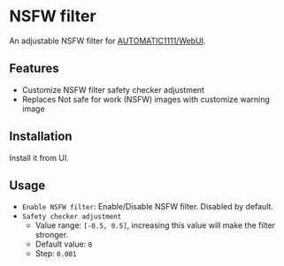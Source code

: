 # NSFW filter

An adjustable NSFW filter for [AUTOMATIC1111/WebUI](https://github.com/AUTOMATIC1111/stable-diffusion-webui).



## Features

- Customize NSFW filter safety checker adjustment
- Replaces Not safe for work (NSFW) images with customize warning image

## Installation

Install it from UI.

## Usage

- `Enable NSFW filter`: Enable/Disable NSFW filter. Disabled by default.
- `Safety checker adjustment`
  - Value range: `[-0.5, 0.5]`, increasing this value will make the filter stronger.
  - Default value: `0`
  - Step: `0.001`
